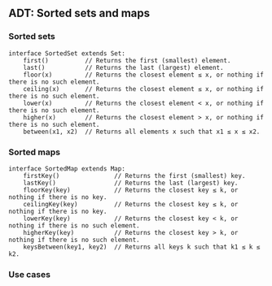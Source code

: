 
## ADT: Sorted sets and maps


### Sorted sets


    interface SortedSet extends Set:
        first()          // Returns the first (smallest) element.
        last()           // Returns the last (largest) element.
        floor(x)         // Returns the closest element ≤ x, or nothing if there is no such element.
        ceiling(x)       // Returns the closest element ≤ x, or nothing if there is no such element.
        lower(x)         // Returns the closest element < x, or nothing if there is no such element.
        higher(x)        // Returns the closest element > x, or nothing if there is no such element.
        between(x1, x2)  // Returns all elements x such that x1 ≤ x ≤ x2.


### Sorted maps

    interface SortedMap extends Map:
        firstKey()               // Returns the first (smallest) key.
        lastKey()                // Returns the last (largest) key.
        floorKey(key)            // Returns the closest key ≤ k, or nothing if there is no key.
        ceilingKey(key)          // Returns the closest key ≤ k, or nothing if there is no key.
        lowerKey(key)            // Returns the closest key < k, or nothing if there is no such element.
        higherKey(key)           // Returns the closest key > k, or nothing if there is no such element.
        keysBetween(key1, key2)  // Returns all keys k such that k1 ≤ k ≤ k2.




### Use cases


